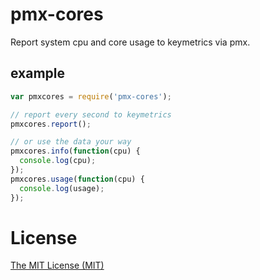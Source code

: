 # pmx-cores

Report system cpu and core usage to keymetrics via pmx.

example
-------

``` js
var pmxcores = require('pmx-cores');

// report every second to keymetrics
pmxcores.report();

// or use the data your way
pmxcores.info(function(cpu) {
  console.log(cpu);
});
pmxcores.usage(function(cpu) {
  console.log(usage);
});
```


# License
[The MIT License (MIT)](http://r15ch13.mit-license.org/)
